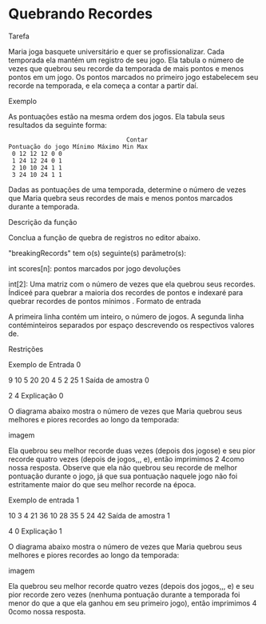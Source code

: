 # Quebrando Recordes

Tarefa

Maria joga basquete universitário e quer se profissionalizar. Cada temporada ela mantém um registro de seu jogo. Ela tabula o número de vezes que quebrou seu recorde da temporada de mais pontos e menos pontos em um jogo. Os pontos marcados no primeiro jogo estabelecem seu recorde na temporada, e ela começa a contar a partir daí.

Exemplo

As pontuações estão na mesma ordem dos jogos. Ela tabula seus resultados da seguinte forma:

                                     Contar
    Pontuação do jogo Mínimo Máximo Min Max
     0 12 12 12 0 0
     1 24 12 24 0 1
     2 10 10 24 1 1
     3 24 10 24 1 1
Dadas as pontuações de uma temporada, determine o número de vezes que Maria quebra seus recordes de mais e menos pontos marcados durante a temporada.

Descrição da função

Conclua a função de quebra de registros no editor abaixo.

"breakingRecords" tem o(s) seguinte(s) parâmetro(s):

int scores[n]: pontos marcados por jogo
devoluções

int[2]: Uma matriz com o número de vezes que ela quebrou seus recordes. Índiceé para quebrar a maioria dos recordes de pontos e indexaré para quebrar recordes de pontos mínimos .
Formato de entrada

A primeira linha contém um inteiro, o número de jogos.
A segunda linha contéminteiros separados por espaço descrevendo os respectivos valores de.

Restrições

Exemplo de Entrada 0

9 
10 5 20 20 4 5 2 25 1
Saída de amostra 0

2 4
Explicação 0

O diagrama abaixo mostra o número de vezes que Maria quebrou seus melhores e piores recordes ao longo da temporada:

imagem

Ela quebrou seu melhor recorde duas vezes (depois dos jogose) e seu pior recorde quatro vezes (depois de jogos,,, e), então imprimimos 2 4como nossa resposta. Observe que ela não quebrou seu recorde de melhor pontuação durante o jogo, já que sua pontuação naquele jogo não foi estritamente maior do que seu melhor recorde na época.

Exemplo de entrada 1

10 
3 4 21 36 10 28 35 5 24 42
Saída de amostra 1

4 0
Explicação 1

O diagrama abaixo mostra o número de vezes que Maria quebrou seus melhores e piores recordes ao longo da temporada:

imagem

Ela quebrou seu melhor recorde quatro vezes (depois dos jogos,,, e) e seu pior recorde zero vezes (nenhuma pontuação durante a temporada foi menor do que a que ela ganhou em seu primeiro jogo), então imprimimos 4 0como nossa resposta.
